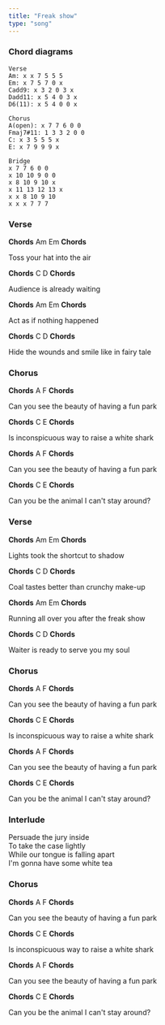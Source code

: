 ```yaml
---
title: "Freak show"
type: "song"
---
```




### Chord diagrams

```
Verse
Am: x x 7 5 5 5
Em: x 7 5 7 0 x
Cadd9: x 3 2 0 3 x
Dadd11: x 5 4 0 3 x
D6(11): x 5 4 0 0 x

Chorus
A(open): x 7 7 6 0 0
Fmaj7#11: 1 3 3 2 0 0
C: x 3 5 5 5 x
E: x 7 9 9 9 x

Bridge
x 7 7 6 0 0
x 10 10 9 0 0
x 8 10 9 10 x
x 11 13 12 13 x
x x 8 10 9 10
x x x 7 7 7
```

### Verse

**Chords** Am Em **Chords**

Toss your hat into the air

**Chords** C D **Chords**

Audience is already waiting

**Chords** Am Em **Chords**

Act as if nothing happened

**Chords** C D **Chords**

Hide the wounds and smile like in fairy tale

### Chorus

**Chords** A F **Chords**

Can you see the beauty of having a fun park

**Chords** C E **Chords**

Is inconspicuous way to raise a white shark

**Chords** A F **Chords**

Can you see the beauty of having a fun park

**Chords** C E **Chords**

Can you be the animal I can't stay around?

### Verse

**Chords** Am Em **Chords**

Lights took the shortcut to shadow

**Chords** C D **Chords**

Coal tastes better than crunchy make-up

**Chords** Am Em **Chords**

Running all over you after the freak show

**Chords** C D **Chords**

Waiter is ready to serve you my soul

### Chorus

**Chords** A F **Chords**

Can you see the beauty of having a fun park

**Chords** C E **Chords**

Is inconspicuous way to raise a white shark

**Chords** A F **Chords**

Can you see the beauty of having a fun park

**Chords** C E **Chords**

Can you be the animal I can't stay around?

### Interlude

Persuade the jury inside  
To take the case lightly  
While our tongue is falling apart  
I'm gonna have some white tea

### Chorus

**Chords** A F **Chords**

Can you see the beauty of having a fun park

**Chords** C E **Chords**

Is inconspicuous way to raise a white shark

**Chords** A F **Chords**

Can you see the beauty of having a fun park

**Chords** C E **Chords**

Can you be the animal I can't stay around?
